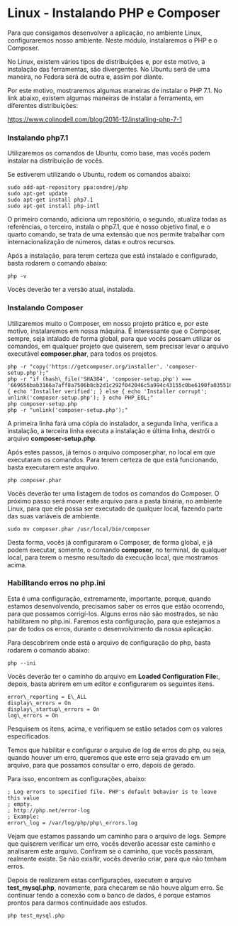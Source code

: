 # Linux - Instalando PHP e Composer

Para que consigamos desenvolver a aplicação, no ambiente Linux, configuraremos nosso ambiente. Neste módulo, instalaremos o PHP e o Composer.

No Linux, existem vários tipos de distribuições e, por este motivo, a instalação das ferramentas, são divergentes. No Ubuntu será de uma maneira, no Fedora será de outra e, assim por diante.

Por este motivo, mostraremos algumas maneiras de instalar o PHP 7.1. No link abaixo, existem algumas maneiras de instalar a ferramenta, em diferentes distribuições:

<https://www.colinodell.com/blog/2016-12/installing-php-7-1>

### Instalando php7.1

Utilizaremos os comandos de Ubuntu, como base, mas vocês podem instalar na distribuição de vocês.

Se estiverem utilizando o Ubuntu, rodem os comandos abaixo:

```
sudo add-apt-repository ppa:ondrej/php
sudo apt-get update
sudo apt-get install php7.1
sudo apt-get install php-intl
```

O primeiro comando, adiciona um repositório, o segundo, atualiza todas as referências, o terceiro, instala o php7.1, que é nosso objetivo final, e o quarto comando, se trata de uma extensão que nos permite trabalhar com internacionalização de números, datas e outros recursos.

Após a instalação, para terem certeza que está instalado e configurado, basta rodarem o comando abaixo:

`php -v`

Vocês deverão ter a versão atual, instalada.

### Instalando Composer

Utilizaremos muito o Composer, em nosso projeto prático e, por este motivo, instalaremos em nossa máquina. É interessante que o Composer, sempre, seja intalado de forma global, para que vocês possam utilizar os comandos, em qualquer projeto que quiserem, sem precisar levar o arquivo executável **composer.phar**, para todos os projetos.

```
php -r "copy('https://getcomposer.org/installer', 'composer-setup.php');"
php -r "if (hash\_file('SHA384', 'composer-setup.php') === '669656bab3166a7aff8a7506b8cb2d1c292f042046c5a994c43155c0be6190fa0355160742ab2e1c88d40d5be660b410') { echo 'Installer verified'; } else { echo 'Installer corrupt'; unlink('composer-setup.php'); } echo PHP_EOL;"
php composer-setup.php
php -r "unlink('composer-setup.php');"
```

A primeira linha fará uma cópia do instalador, a segunda linha, verifica a instalação, a terceira linha executa a instalação e última linha, destrói o arquivo **composer-setup.php**.

Após estes passos, já temos o arquivo composer.phar, no local em que executaram os comandos. Para terem certeza de que está funcionando, basta executarem este arquivo.

`php composer.phar`

Vocês deverão ter uma listagem de todos os comandos do Composer. O próximo passo será mover este arquivo para a pasta binária, no ambiente Linux, para que ele possa ser executado de qualquer local, fazendo parte das suas variáveis de ambiente.

`sudo mv composer.phar /usr/local/bin/composer`

Desta forma, vocês já configuraram o Composer, de forma global, e já podem executar, somente, o comando **composer**, no terminal, de qualquer local, para terem o mesmo resultado da execução local, que mostramos acima.

### Habilitando erros no php.ini

Esta é uma configuração, extremamente, importante, porque, quando estamos desenvolvendo, precisamos saber os erros que estão ocorrendo, para que possamos corrigí-los. Alguns erros não são mostrados, se não habilitarem no php.ini. Faremos esta configuração, para que estejamos a par de todos os erros, durante o desenvolvimento da nossa aplicação.

Para descobrirem onde está o arquivo de configuração do php, basta rodarem o comando abaixo:

`php --ini`

Vocês deverão ter o caminho do arquivo em **Loaded Configuration File:**, depois, basta abrirem em um editor e configurarem os seguintes itens.

```
error\_reporting = E\_ALL
display\_errors = On
display\_startup\_errors = On
log\_errors = On
```

Pesquisem os itens, acima, e verifiquem se estão setados com os valores especificados.

Temos que habilitar e configurar o arquivo de log de erros do php, ou seja, quando houver um erro, queremos que este erro seja gravado em um arquivo, para que possamos consultar o erro, depois de gerado.

Para isso, encontrem as configurações, abaixo:

```
; Log errors to specified file. PHP's default behavior is to leave this value
; empty.
; http://php.net/error-log
; Example:
error\_log = /var/log/php/php\_errors.log
```

Vejam que estamos passando um caminho para o arquivo de logs. Sempre que quiserem verificar um erro, vocês deverão acessar este caminho e analisarem este arquivo. Confiram se o caminho, que vocês passaram, realmente existe. Se não exisitir, vocês deverão criar, para que não tenham erros.

Depois de realizarem estas configurações,  executem o arquivo **test_mysql.php**, novamente, para checarem se não houve algum erro. Se continuar tendo a conexão com o banco de dados, é porque estamos prontos para darmos continuidade aos estudos.

`php test_mysql.php`